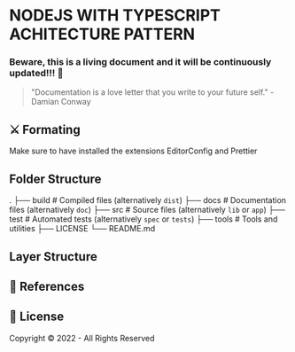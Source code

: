 # NODEJS WITH TYPESCRIPT ACHITECTURE PATTERN

### Beware, this is a living document and it will be continuously updated!!! 🚀

> "Documentation is a love letter that you write to your future self." - Damian Conway

## ⚔️ Formating

Make sure to have installed the extensions EditorConfig and Prettier

## Folder Structure

<!-- .
├── \_\_tests\_\_ # Tests.
├── config # Configuration files.
├── controllers # Controllers.
├── interfaces # Interfaces.
├── models # Database models.
├── middleware # Middlewares used by express.js.
├── services # Business logic.
├── routes # Api routes. (endpoints)
├── subscribers # Event handlers for async tasks.
├── types # Type declaration files for Typescript. (d.ts)
├── app.js # Express.js configuration as an app.
└── server.js # Application entry point. -->

.
├── build # Compiled files (alternatively `dist`)
├── docs # Documentation files (alternatively `doc`)
├── src # Source files (alternatively `lib` or `app`)
├── test # Automated tests (alternatively `spec` or `tests`)
├── tools # Tools and utilities
├── LICENSE
└── README.md

## Layer Structure

## 📝 References

## 🔐 License

Copyright © 2022 - All Rights Reserved
